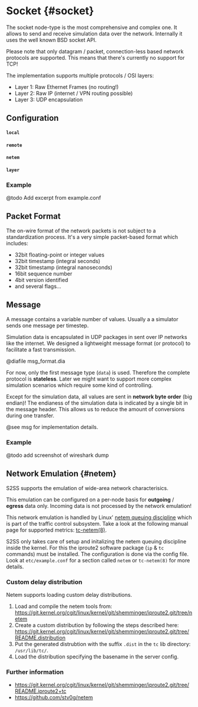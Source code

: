 # Socket {#socket}

The socket node-type is the most comprehensive and complex one.
It allows to send and receive simulation data over the network.
Internally it uses the well known BSD socket API.

Please note that only datagram / packet, connection-less based network protocols are supported.
This means that there's currently no support for TCP!

The implementation supports multiple protocols / OSI layers:

 - Layer 1: Raw Ethernet Frames (no routing!)
 - Layer 2: Raw IP (internet / VPN routing possible)
 - Layer 3: UDP encapsulation

## Configuration

#### `local`

#### `remote`

#### `netem`

#### `layer`

### Example

@todo Add excerpt from example.conf

## Packet Format

The on-wire format of the network packets is not subject to a standardization process.
It's a very simple packet-based format which includes:

 - 32bit floating-point or integer values
 - 32bit timestamp (integral seconds)
 - 32bit timestamp (integral nanoseconds)
 - 16bit sequence number
 - 4bit version identified
 - and several flags...

## Message

A message contains a variable number of values.
Usually a a simulator sends one message per timestep.

Simulation data is encapsulated in UDP packages in sent over IP networks like the internet.
We designed a lightweight message format (or protocol) to facilitate a fast transmission.

@diafile msg_format.dia

For now, only the first message type (`data`) is used.
Therefore the complete protocol is **stateless**.
Later we might want to support more complex simulation scenarios which require some kind of controlling.

Except for the simulation data, all values are sent in **network byte order** (big endian)!
The endianess of the simulation data is indicated by a single bit in the message header.
This allows us to reduce the amount of conversions during one transfer.

@see msg for implementation details.

### Example

@todo add screenshot of wireshark dump

## Network Emulation {#netem}

S2SS supports the emulation of wide-area network characterisics.

This emulation can be configured on a per-node basis for **outgoing** / **egress** data only.
Incoming data is not processed by the network emulation!

This network emulation is handled by Linux' [netem queuing discipline](http://www.linuxfoundation.org/collaborate/workgroups/networking/netem) which is part of the traffic control subsystem.
Take a look at the following manual page for supported metrics: [tc-netem(8)](http://man7.org/linux/man-pages/man8/tc-netem.8.html).

S2SS only takes care of setup and initalizing the netem queuing discipline inside the kernel.
For this the iproute2 software package (`ip` & `tc` commands) must be installed.
The configuration is done via the config file.
Look at `etc/example.conf` for a section called `netem` or `tc-netem(8)` for more details.

### Custom delay distribution

Netem supports loading custom delay distributions.

1. Load and compile the netem tools from:
   https://git.kernel.org/cgit/linux/kernel/git/shemminger/iproute2.git/tree/netem
2. Create a custom distribution by following the steps described here:
   https://git.kernel.org/cgit/linux/kernel/git/shemminger/iproute2.git/tree/README.distribution
3. Put the generated distrubtion with the suffix `.dist` in the `tc` lib directory:  `/usr/lib/tc/`.
4. Load the distribution specifying the basename in the server config.

### Further information

 - https://git.kernel.org/cgit/linux/kernel/git/shemminger/iproute2.git/tree/README.iproute2+tc
 - https://github.com/stv0g/netem

